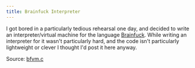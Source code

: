 ```yaml
---
title: Brainfuck Interpreter
---
```


I got bored in a particularly tedious rehearsal one day, and decided to write an interpreter/virtual machine for the language [Brainfuck](https://en.wikipedia.org/wiki/Brainfuck). While writing an interpreter for it wasn't particularly hard, and the code isn't particularly lightweight or clever I thought I'd post it here anyway.

Source: [bfvm.c](/code/source/bfvm.c)